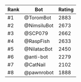 Rank|Bot|Rating
---|---|---
#1|@ToromBot|2883
#2|@NimsiluBot|2673
#3|@SCP079|2662
#4|@RaspFish|2633
#5|@NilatacBot|2450
#6|@anti-bot|2279
#7|@CatNail|2102
#8|@pawnrobot|1888
